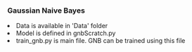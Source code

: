 <h3> Gaussian Naive Bayes </h3>
<li> Data is available in 'Data' folder </li>
<li> Model is defined in gnbScratch.py </li>
<li> train_gnb.py is main file. GNB can be trained using this file </li>

